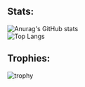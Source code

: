 ## Stats:
![Anurag's GitHub stats](https://github-readme-stats.vercel.app/api?username=gijosso&show_icons=true&include_all_commits=true&count_private=true&theme=radical)  
![Top Langs](https://github-readme-stats.vercel.app/api/top-langs/?username=gijosso&theme=radical)

## Trophies:
![trophy](https://github-profile-trophy.vercel.app/?username=gijosso&theme=onedark)

<!--
**gijosso/gijosso** is a ✨ _special_ ✨ repository because its `README.md` (this file) appears on your GitHub profile.

Here are some ideas to get you started:

- 🔭 I’m currently working on ...
- 🌱 I’m currently learning ...
- 👯 I’m looking to collaborate on ...
- 🤔 I’m looking for help with ...
- 💬 Ask me about ...
- 📫 How to reach me: ...
- 😄 Pronouns: ...
- ⚡ Fun fact: ...
-->
